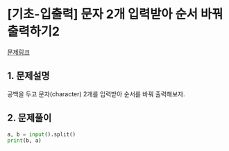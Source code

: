 # [기초-입출력] 문자 2개 입력받아 순서 바꿔 출력하기2

[문제링크](https://codeup.kr/problem.php?id=6016)



## 1. 문제설명

공백을 두고 문자(character) 2개를 입력받아 순서를 바꿔 출력해보자.




## 2. 문제풀이

```python
a, b = input().split()
print(b, a)
```



